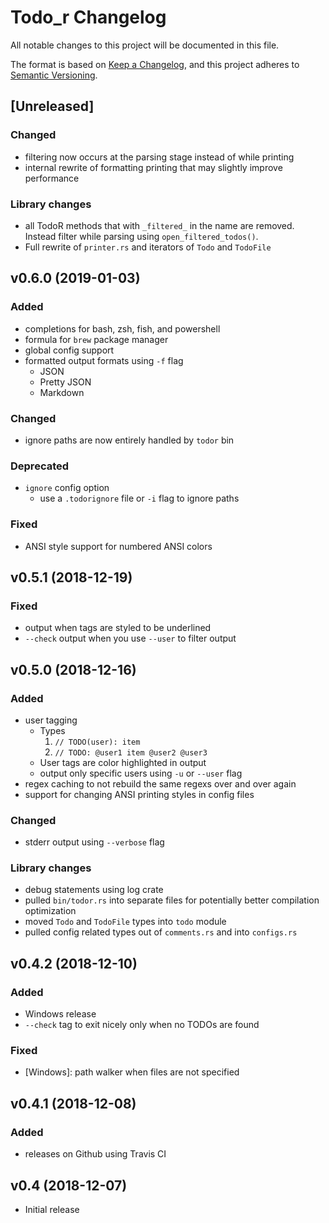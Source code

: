# Todo_r Changelog
All notable changes to this project will be documented in this file.

The format is based on [Keep a Changelog](https://keepachangelog.com/en/1.0.0/),
and this project adheres to [Semantic Versioning](https://semver.org/spec/v2.0.0.html).

<!-- ## [Unreleased] -->
<!-- ### Added -->
<!-- ### Changed -->
<!-- ### Deprecated -->
<!-- ### Removed -->
<!-- ### Fixed -->
<!-- ### Security -->

## [Unreleased]
### Changed
- filtering now occurs at the parsing stage instead of while printing
- internal rewrite of formatting printing that may slightly improve performance

### Library changes
- all TodoR methods that with `_filtered_` in the name are removed. Instead filter while parsing using `open_filtered_todos()`.
- Full rewrite of `printer.rs` and iterators of `Todo` and `TodoFile`


## v0.6.0 (2019-01-03)
### Added
- completions for bash, zsh, fish, and powershell
- formula for `brew` package manager
- global config support
- formatted output formats using `-f` flag
	- JSON
	- Pretty JSON
	- Markdown

### Changed
- ignore paths are now entirely handled by `todor` bin

### Deprecated
- `ignore` config option
	- use a `.todorignore` file or `-i` flag to ignore paths

### Fixed
- ANSI style support for numbered ANSI colors


## v0.5.1 (2018-12-19)
### Fixed
- output when tags are styled to be underlined
- `--check` output when you use `--user` to filter output


## v0.5.0 (2018-12-16)
### Added
- user tagging
	- Types
		1. `// TODO(user): item`
		2. `// TODO: @user1 item @user2 @user3`
	- User tags are color highlighted in output
	- output only specific users using `-u` or `--user` flag
- regex caching to not rebuild the same regexs over and over again
- support for changing ANSI printing styles in config files

### Changed
- stderr output using `--verbose` flag

### Library changes
- debug statements using log crate
- pulled `bin/todor.rs` into separate files for potentially better compilation optimization
- moved `Todo` and `TodoFile` types into `todo` module
- pulled config related types out of `comments.rs` and into `configs.rs`


## v0.4.2 (2018-12-10)
### Added
- Windows release
- `--check` tag to exit nicely only when no TODOs are found

### Fixed
- [Windows]: path walker when files are not specified


## v0.4.1 (2018-12-08)
### Added
- releases on Github using Travis CI


## v0.4 (2018-12-07)
- Initial release
